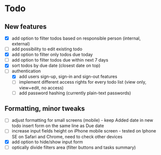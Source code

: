 # Todo

## New features

- [x] add option to filter todos based on responsible person (internal, external)
- [ ] add possibility to edit existing todo
- [x] add option to filter only todos due today
- [ ] add option to filter todos due within next 7 days
- [x] sort todos by due date (closest date on top)
- [ ] authentication
  - [x] add users sign-up, sign-in and sign-out features
  - [ ] implement different access rights for every todo list (view only, view+edit, no access)
  - [ ] add password hashing (currently plain-text passwords)

## Formatting, minor tweaks

- [ ] adjust formatting for small screens (mobile) - keep Added date in new todo insert form on the same line as Due date
- [ ] increase input fields height on iPhone mobile screen - tested on Iphone SE on Safari and Chrome, need to check other devices
- [x] add option to hide/show input form
- [ ] optically divide filters area (filter buttons and tasks summary)
